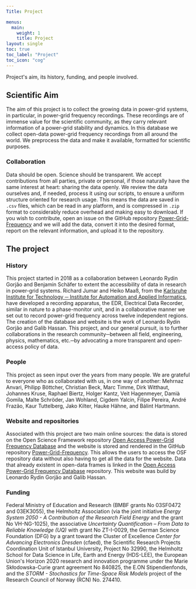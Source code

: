 ```yaml
---
Title: Project

menus:
  main:
    weight: 1
    title: Project
layout: single
toc: true
toc_label: "Project"
toc_icon: "cog"
---
```


Project's aim, its history, funding, and people involved.

## Scientific Aim
The aim of this project is to collect the growing data in power-grid systems, in particular, in power-grid frequency recordings. These recordings are of immense value for the scientific community, as they carry relevant information of a power-grid stability and dynamics.
In this database we collect open-data power-grid frequency recordings from all around the world.
We preprocess the data and make it available, formatted for scientific purposes.

### Collaboration
Data should be open. Science should be transparent. We accept contributions from all parties, private or personal, if those naturally have the same interest at heart: sharing the data openly. We review the data ourselves and, if needed, process it using our scripts, to ensure a uniform structure oriented for research usage. This means the data are saved in `.csv` files, which can be read in any platform, and is compressed in `.zip` format to considerably reduce overhead and making easy to download.
If you wish to contribute, open an issue on the GitHub repository [Power-Grid-Frequency](https://github.com/LRydin/Power-Grid-Frequency/issues) and we will add the data, convert it into the desired format, report on the relevant information, and upload it to the repository.

## The project
### History

This project started in 2018 as a collaboration between Leonardo Rydin Gorjão and Benjamin Schäfer to extent the accessibility of data in research in power-grid systems. Richard Jumar and Heiko Maaß, from the [Karlsruhe Institute for Technology ─ Institute for Automation and Applied Informatics](https://www.iai.kit.edu/english/index.php), have developed a recording apparatus, the EDR, Electrical Data Recorder, similar in nature to a phase-monitor unit, and in a collaborative manner we set out to record power-grid frequency across twelve independent regions.
The creation of the database and website is the work of Leonardo Rydin Gorjão and Galib Hassan.
This project, and our general pursuit, is to further collaborations in the research community─between all field, engineering, physics, mathematics, etc.─by advocating a more transparent and open-access policy of data.

### People
This project as seen input over the years from many people. We are grateful to everyone who as collaborated with us, in one way of another: Mehrnaz Anvari, Philipp Böttcher, Christian Beck, Marc Timme, Dirk Witthaut, Johannes Kruse, Raphael Biertz, Holger Kantz, Veit Hagenmeyer, Damià Gomila, Malte Schröder, Jan Wohland, Cigdem Yalcin, Filipe Pereira, André Frazão, Kaur Tuttelberg, Jako Kilter, Hauke Hähne, and Bálint Hartmann.

### Website and repositories
Associated with this project are two main online sources: the data is stored on the Open Science Framework repository [Open Access Power-Grid Frequency Database](https://osf.io/m43tg/) and the website is stored and rendered in the GitHub repository [Power-Grid-Frequency](https://github.com/LRydin/Power-Grid-Frequency). This allows the users to access the OSF repository data without also having to get all the data for the website. Data that already existent in open-data frames is linked in the [Open Access Power-Grid Frequency Database](https://osf.io/m43tg/) repository.
This website was build by Leonardo Rydin Gorjão and Galib Hassan.

### Funding
Federal Ministry of Education and Research (BMBF grants No 03SF0472 and 03EK3055), the Helmholtz Association (via the joint initiative *Energy System 2050 - A Contribution of the Research Field Energy* and the grant No VH-NG-1025), the associative *Uncertainty Quantification – From Data to Reliable Knowledge (UQ)* with grant No ZT-I-0029, the German Science Foundation (DFG) by a grant toward the Cluster of Excellence *Center for Advancing Electronics Dresden* (cfaed), the Scientific Research Projects Coordination Unit of Istanbul University, Project No 32990, the Helmholtz School for Data Science in Life, Earth and Energy (HDS-LEE), the European Union's Horizon 2020 research and innovation programme under the Marie Skłodowska-Curie grant agreement No 840825, the E.ON Stipendienfonds, and the *STORM - Stochastics for Time-Space Risk Models* project of the Research Council of Norway (RCN) No. 274410.
